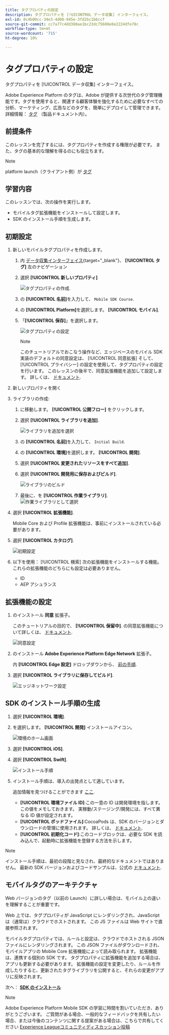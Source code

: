 ```yaml
---
title: タグプロパティの設定
description: タグプロパティを [!UICONTROL データ収集] インターフェイス。
exl-id: 0c4b00cc-34e3-4d08-945e-3fd2bc1b6ccf
source-git-commit: cc7a77c4dd380ae1bc23dc75608e8e2224dfe78c
workflow-type: tm+mt
source-wordcount: '715'
ht-degree: 10%

---
```


# タグプロパティの設定

タグプロパティを [!UICONTROL データ収集] インターフェイス。

Adobe Experience Platform のタグは、Adobe が提供する次世代のタグ管理機能です。タグを使用すると、関連する顧客体験を強化するために必要なすべての分析、マーケティング、広告などのタグを、簡単にデプロイして管理できます。詳細情報： [タグ](https://experienceleague.adobe.com/docs/experience-platform/tags/home.html?lang=ja) （製品ドキュメント内）。

## 前提条件

このレッスンを完了するには、タグプロパティを作成する権限が必要です。 また、タグの基本的な理解を得るのにも役立ちます。

>[!NOTE]
>
> platform launch（クライアント側）が [タグ](https://experienceleague.adobe.com/docs/experience-platform/tags/home.html?lang=ja)

## 学習内容

このレッスンでは、次の操作を実行します。

* モバイルタグ拡張機能をインストールして設定します。
* SDK のインストール手順を生成します。

## 初期設定

1. 新しいモバイルタグプロパティを作成します。
   1. 内 [データ収集インターフェイス](https://experience.adobe.com/data-collection/){target=&quot;_blank&quot;}、 **[!UICONTROL タグ]** 左のナビゲーション
   1. 選択 **[!UICONTROL 新しいプロパティ]**

      ![タグプロパティの作成](assets/mobile-tags-new-property.png).
   1. の **[!UICONTROL 名前]**&#x200B;を入力して、 `Mobile SDK Course`.
   1. の **[!UICONTROL Platform]**&#x200B;を選択します。 **[!UICONTROL モバイル]**.
   1. 「**[!UICONTROL 保存]**」を選択します。

      ![タグプロパティの設定](assets/mobile-tags-property-config.png)

      >[!NOTE]
      >
      > このチュートリアルでおこなう操作など、エッジベースのモバイル SDK 実装のデフォルトの同意設定は、 [!UICONTROL 同意拡張] そして、 [!UICONTROL プライバシー] の設定を使用して、タグプロパティの設定を行います。 このレッスンの後半で、同意拡張機能を追加して設定します。 詳しくは、 [ドキュメント](https://aep-sdks.gitbook.io/docs/resources/privacy-and-gdpr).


1. 新しいプロパティを開く
1. ライブラリの作成:

   1. に移動します。 **[!UICONTROL 公開フロー]** をクリックします。
   1. 選択 **[!UICONTROL ライブラリを追加]**.

      ![ライブラリを追加を選択](assets/mobile-tags-create-library.png)

   1. の **[!UICONTROL 名前]**&#x200B;を入力して、 `Initial Build`.
   1. の **[!UICONTROL 環境]**&#x200B;を選択します。 **[!UICONTROL 開発]**.
   1. 選択  **[!UICONTROL 変更されたリソースをすべて追加]**.
   1. 選択 **[!UICONTROL 開発用に保存およびビルド]**.

      ![ライブラリのビルド](assets/mobile-tags-save-library.png)

   1. 最後に、を **[!UICONTROL 作業ライブラリ]**.
      ![作業ライブラリとして選択](assets/mobile-tags-working-library.png)
1. 選択 **[!UICONTROL 拡張機能]**.

   Mobile Core および Profile 拡張機能は、事前にインストールされている必要があります。

1. 選択 **[!UICONTROL カタログ]**.

   ![初期設定](assets/mobile-tags-starting.png)

1. 以下を使用： [!UICONTROL 検索] 次の拡張機能をインストールする機能。 これらの拡張機能のどちらにも設定は必要ありません。
   * ID
   * AEP アシュランス

## 拡張機能の設定

1. のインストール **同意** 拡張子。

   このチュートリアルの目的で、 **[!UICONTROL 保留中]**. の同意拡張機能について詳しくは、 [ドキュメント](https://aep-sdks.gitbook.io/docs/foundation-extensions/consent-for-edge-network).

   ![同意設定](assets/mobile-tags-extension-consent.png)

1. のインストール **Adobe Experience Platform Edge Network** 拡張子。

   内 **[!UICONTROL Edge 設定]** ドロップダウンから、 [前の手順](create-datastream.md).

1. 選択 **[!UICONTROL ライブラリに保存してビルド]**.

   ![エッジネットワーク設定](assets/mobile-tags-extension-edge.png)


## SDK のインストール手順の生成

1. 選択 **[!UICONTROL 環境]**.

1. を選択します。 **[!UICONTROL 開発]** インストールアイコン。

   ![環境のホーム画面](assets/mobile-tags-environments.png)

1. 選択 **[!UICONTROL iOS]**.

1. 選択 **[!UICONTROL Swift]**.

   ![インストール手順](assets/mobile-tags-install-instructions.png)

1. インストール手順は、導入の出発点として適しています。

   追加情報を見つけることができます [ここ](https://aep-sdks.gitbook.io/docs/getting-started/get-the-sdk).

   * **[!UICONTROL 環境ファイル ID]**:この一意の ID は開発環境を指します。この値をメモしておきます。 実稼動/ステージング/開発には、すべて異なる ID 値が設定されます。
   * **[!UICONTROL ポッドファイル]**:CocoaPods は、SDK のバージョンとダウンロードの管理に使用されます。 詳しくは、 [ドキュメント](https://cocoapods.org/).
   * **[!UICONTROL 初期化コード]**:このコードブロックは、必要な SDK を読み込んで、起動時に拡張機能を登録する方法を示します。

>[!NOTE]
>インストール手順は、最初の段階と見なされ、最終的なドキュメントではありません。 最新の SDK バージョンおよびコードサンプルは、公式の [ドキュメント](https://aep-sdks.gitbook.io/docs/).

## モバイルタグのアーキテクチャ

Web バージョンのタグ（以前の Launch）に詳しい場合は、モバイル上の違いを理解することが重要です。

Web 上では、タグプロパティが JavaScript にレンダリングされ、JavaScript は（通常は）クラウドでホストされます。 この JS ファイルは Web サイトで直接参照されます。

モバイルタグプロパティでは、ルールと設定は、クラウドでホストされる JSON ファイルにレンダリングされます。 この JSON ファイルがダウンロードされ、モバイルアプリの Mobile Core 拡張機能によって読み取られます。 拡張機能は、連携する個別の SDK です。 タグプロパティに拡張機能を追加する場合は、アプリも更新する必要があります。 拡張機能の設定を変更したり、ルールを作成したりすると、更新されたタグライブラリを公開すると、それらの変更がアプリに反映されます。

次へ： **[SDK のインストール](install-sdks.md)**

>[!NOTE]
>
>Adobe Experience Platform Mobile SDK の学習に時間を割いていただき、ありがとうございます。 ご質問がある場合、一般的なフィードバックを共有したい場合、または今後のコンテンツに関する提案がある場合は、こちらで共有してください [Experience Leagueコミュニティディスカッション投稿](https://experienceleaguecommunities.adobe.com/t5/adobe-experience-platform-launch/tutorial-discussion-implement-adobe-experience-cloud-in-mobile/td-p/443796)